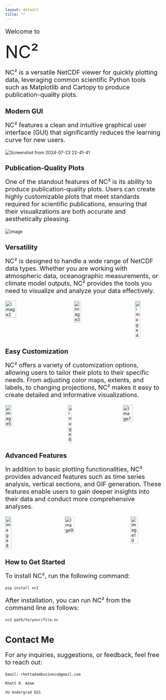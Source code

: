 ```yaml
---
layout: default
title: ""
---
```


<p style="font-size: 20px;">
Welcome to
</p>
<span class="gradient-text" style="font-size: 4em;">NC²</span>

<p style="font-size: 20px;">
NC² is a versatile NetCDF viewer for quickly plotting data, leveraging common scientific Python tools such as Matplotlib and Cartopy to produce publication-quality plots.
</p>

## Modern GUI

<p style="font-size: 20px;">
NC² features a clean and intuitive graphical user interface (GUI) that significantly reduces the learning curve for new users.
</p>

![Screenshot from 2024-07-23 22-41-41](https://github.com/user-attachments/assets/6a7d6af4-5c5b-495b-92e0-08599935cb88)

## Publication-Quality Plots

<p style="font-size: 20px;">
One of the standout features of NC² is its ability to produce publication-quality plots. Users can create highly customizable plots that meet standards required for scientific publications, ensuring that their visualizations are both accurate and aesthetically pleasing.
</p>

![image](https://github.com/user-attachments/assets/bac82fe2-6913-4ac6-9728-333896339630)

## Versatility

<p style="font-size: 20px;">
NC² is designed to handle a wide range of NetCDF data types. Whether you are working with atmospheric data, oceanographic measurements, or climate model outputs, NC² provides the tools you need to visualize and analyze your data effectively.
</p>

<div style="display: flex; justify-content: flex-start;">
  <img src="https://github.com/user-attachments/assets/0ae72be5-14ca-4e88-b48d-4e8f91e183ef" alt="image2" style="width: 28.9%; height: 10%; margin-right: 100px;">
  <img src="https://github.com/user-attachments/assets/269bfaeb-5bcb-4d30-8e7c-565e25ad635c" alt="image3" style="width: 23%; height: 10%; margin-right: 100px;">
  <img src="https://github.com/user-attachments/assets/5c1540ba-0f23-4741-9716-a1b9ddf4030e" alt="image4" style="width: 20%; height: 10%;">
</div>

## Easy Customization

<p style="font-size: 20px;">
NC² offers a variety of customization options, allowing users to tailor their plots to their specific needs. From adjusting color maps, extents, and labels, to changing projections, NC² makes it easy to create detailed and informative visualizations.
</p>

<div style="display: flex; justify-content: flex-start;">
    <img src="https://github.com/user-attachments/assets/baa4914f-adeb-43a4-81ee-f6d5fccd7197" alt="image5" style="width: 21.5%; height: 10%; margin-right: 100px;">
    <img src="https://github.com/user-attachments/assets/51d66a4b-b72b-40a4-b7f0-48da89e262a4" alt="image6" style="width: 16%; height: 10%; margin-right: 100px;">
    <img src="https://github.com/user-attachments/assets/712fca59-c475-411b-a61d-f88a3724ac51" alt="image7" style="width: 26%; height: 10%;">
</div>

## Advanced Features

<p style="font-size: 20px;">
In addition to basic plotting functionalities, NC² provides advanced features such as time series analysis, vertical sections, and GIF generation. These features enable users to gain deeper insights into their data and conduct more comprehensive analyses.
</p>

<div style="display: flex; justify-content: flex-start;">
    <img src="https://github.com/user-attachments/assets/ec672dcf-3fc6-4c0b-aaa5-6b7317d3e6b6" alt="image8" style="width: 22%; height: 10%; margin-right: 100px;">
    <img src="https://github.com/user-attachments/assets/4f6b9fcd-8c34-4157-88c0-92f1ea3cf165" alt="image9" style="width: 27%; height: 10%; margin-right: 100px;">
    <img src="https://github.com/user-attachments/assets/fcb30578-0d7f-45b6-b8af-87b3ade4c84b" alt="image10" style="width: 23.5%; height: 10%;">
</div>

## How to Get Started

<p style="font-size: 20px;">
To install NC², run the following command:
</p>

```sh
pip install nc2
```

<p style="font-size: 20px;">
After installation, you can run NC² from the command line as follows:
</p>

```sh
nc2 path/to/your/file.nc
```

# Contact Me

<p style="font-size: 20px;">
For any inquiries, suggestions, or feedback, feel free to reach out:
</p>

```sh
Email: rhettadambusiness@gmail.com

Rhett R. Adam

VU Undergrad EES
```


   
  

